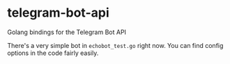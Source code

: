 # telegram-bot-api
Golang bindings for the Telegram Bot API

There's a very simple bot in `echobot_test.go` right now. You can find config options in the code fairly easily. 